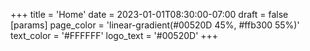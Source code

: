 +++
title = 'Home'
date = 2023-01-01T08:30:00-07:00
draft = false
[params]
    page_color = 'linear-gradient(#00520D 45%, #ffb300 55%)'
    text_color = '#FFFFFF'
    logo_text = '#00520D'
+++